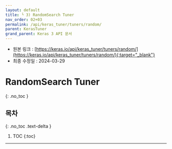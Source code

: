 ```yaml
---
layout: default
title: └ 3) RandomSearch Tuner
nav_order: 02+03
permalink: /api/keras_tuner/tuners/random/
parent: KerasTuner
grand_parent: Keras 3 API 문서
---
```


* 원본 링크 : [https://keras.io/api/keras_tuner/tuners/random/](https://keras.io/api/keras_tuner/tuners/random/){:target="_blank"}
* 최종 수정일 : 2024-03-29

# RandomSearch Tuner
{: .no_toc }

## 목차
{: .no_toc .text-delta }

1. TOC
{:toc}

---
